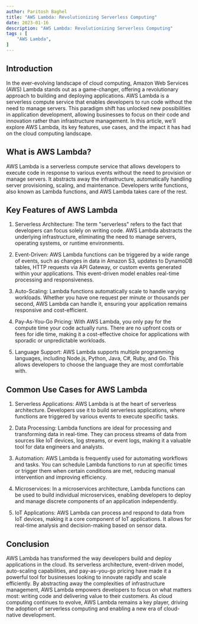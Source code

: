 ```yaml
---
author: Paritosh Baghel
title: "AWS Lambda: Revolutionizing Serverless Computing"
date: 2023-01-16
description: "AWS Lambda: Revolutionizing Serverless Computing"
tags : [
    "AWS Lambda",
]
---
```


## Introduction

In the ever-evolving landscape of cloud computing, Amazon Web Services (AWS) Lambda stands out as a game-changer, offering a revolutionary approach to building and deploying applications. AWS Lambda is a serverless compute service that enables developers to run code without the need to manage servers. This paradigm shift has unlocked new possibilities in application development, allowing businesses to focus on their code and innovation rather than infrastructure management. In this article, we'll explore AWS Lambda, its key features, use cases, and the impact it has had on the cloud computing landscape.

## What is AWS Lambda?

AWS Lambda is a serverless compute service that allows developers to execute code in response to various events without the need to provision or manage servers. It abstracts away the infrastructure, automatically handling server provisioning, scaling, and maintenance. Developers write functions, also known as Lambda functions, and AWS Lambda takes care of the rest.

## Key Features of AWS Lambda

1. Serverless Architecture: The term "serverless" refers to the fact that developers can focus solely on writing code. AWS Lambda abstracts the underlying infrastructure, eliminating the need to manage servers, operating systems, or runtime environments.

2. Event-Driven: AWS Lambda functions can be triggered by a wide range of events, such as changes in data in Amazon S3, updates to DynamoDB tables, HTTP requests via API Gateway, or custom events generated within your applications. This event-driven model enables real-time processing and responsiveness.

3. Auto-Scaling: Lambda functions automatically scale to handle varying workloads. Whether you have one request per minute or thousands per second, AWS Lambda can handle it, ensuring your application remains responsive and cost-efficient.

4. Pay-As-You-Go Pricing: With AWS Lambda, you only pay for the compute time your code actually runs. There are no upfront costs or fees for idle time, making it a cost-effective choice for applications with sporadic or unpredictable workloads.

5. Language Support: AWS Lambda supports multiple programming languages, including Node.js, Python, Java, C#, Ruby, and Go. This allows developers to choose the language they are most comfortable with.

## Common Use Cases for AWS Lambda

1. Serverless Applications: AWS Lambda is at the heart of serverless architecture. Developers use it to build serverless applications, where functions are triggered by various events to execute specific tasks.

2. Data Processing: Lambda functions are ideal for processing and transforming data in real-time. They can process streams of data from sources like IoT devices, log streams, or event logs, making it a valuable tool for data engineers and analysts.

3. Automation: AWS Lambda is frequently used for automating workflows and tasks. You can schedule Lambda functions to run at specific times or trigger them when certain conditions are met, reducing manual intervention and improving efficiency.

4. Microservices: In a microservices architecture, Lambda functions can be used to build individual microservices, enabling developers to deploy and manage discrete components of an application independently.

5. IoT Applications: AWS Lambda can process and respond to data from IoT devices, making it a core component of IoT applications. It allows for real-time analysis and decision-making based on sensor data.

## Conclusion

AWS Lambda has transformed the way developers build and deploy applications in the cloud. Its serverless architecture, event-driven model, auto-scaling capabilities, and pay-as-you-go pricing have made it a powerful tool for businesses looking to innovate rapidly and scale efficiently. By abstracting away the complexities of infrastructure management, AWS Lambda empowers developers to focus on what matters most: writing code and delivering value to their customers. As cloud computing continues to evolve, AWS Lambda remains a key player, driving the adoption of serverless computing and enabling a new era of cloud-native development.